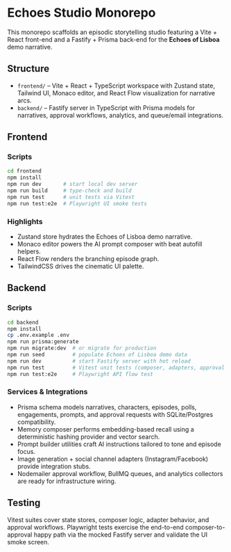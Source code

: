 # Echoes Studio Monorepo

This monorepo scaffolds an episodic storytelling studio featuring a Vite + React front-end and a Fastify + Prisma back-end for the **Echoes of Lisboa** demo narrative.

## Structure

- `frontend/` – Vite + React + TypeScript workspace with Zustand state, Tailwind UI, Monaco editor, and React Flow visualization for narrative arcs.
- `backend/` – Fastify server in TypeScript with Prisma models for narratives, approval workflows, analytics, and queue/email integrations.

## Frontend

### Scripts

```bash
cd frontend
npm install
npm run dev       # start local dev server
npm run build     # type-check and build
npm run test      # unit tests via Vitest
npm run test:e2e  # Playwright UI smoke tests
```

### Highlights

- Zustand store hydrates the Echoes of Lisboa demo narrative.
- Monaco editor powers the AI prompt composer with beat autofill helpers.
- React Flow renders the branching episode graph.
- TailwindCSS drives the cinematic UI palette.

## Backend

### Scripts

```bash
cd backend
npm install
cp .env.example .env
npm run prisma:generate
npm run migrate:dev  # or migrate for production
npm run seed         # populate Echoes of Lisboa demo data
npm run dev          # start Fastify server with hot reload
npm run test         # Vitest unit tests (composer, adapters, approval flow)
npm run test:e2e     # Playwright API flow test
```

### Services & Integrations

- Prisma schema models narratives, characters, episodes, polls, engagements, prompts, and approval requests with SQLite/Postgres compatibility.
- Memory composer performs embedding-based recall using a deterministic hashing provider and vector search.
- Prompt builder utilities craft AI instructions tailored to tone and episode focus.
- Image generation + social channel adapters (Instagram/Facebook) provide integration stubs.
- Nodemailer approval workflow, BullMQ queues, and analytics collectors are ready for infrastructure wiring.

## Testing

Vitest suites cover state stores, composer logic, adapter behavior, and approval workflows. Playwright tests exercise the end-to-end composer-to-approval happy path via the mocked Fastify server and validate the UI smoke screen.
